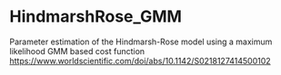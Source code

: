 # HindmarshRose_GMM
Parameter estimation of the Hindmarsh-Rose model using a maximum likelihood GMM based cost function
https://www.worldscientific.com/doi/abs/10.1142/S0218127414500102
